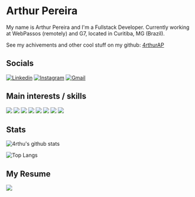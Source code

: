<!--
![](https://cr-ss-service.azurewebsites.net/api/ScreenShot?widget=summary&username=sfourm&badges=2&show-avatar=false&branding=false&style=--header-bg-color:%23444)
-->
# Arthur Pereira 

My name is Arthur Pereira and I'm a Fullstack Developer. Currently working at WebPassos (remotely) and G7, located in Curitiba, MG (Brazil).

See my achivements and other cool stuff on my github: [4rthurAP](https://github.com/4rthurAP)

## Socials

[![Linkedin](https://img.shields.io/badge/LinkedIn-blue?style=for-the-badge&logo=Linkedin&logoColor=white&link=https://www.linkedin.com/in/arthur-pereira-9b928b202/)](www.linkedin.com/in/4rthurAP) 
[![Instagram](https://img.shields.io/badge/Instagram-E4405F?style=for-the-badge&logo=instagram&logoColor=white)](https://www.instagram.com/4rthur_pereira/)
[![Gmail](https://img.shields.io/badge/Gmail-D14836?style=for-the-badge&logo=gmail&logoColor=white)](arthuraapsilva@gmail.com)

## Main interests / skills

![](https://img.shields.io/badge/.NET-5C2D91?style=for-the-badge&logo=.net&logoColor=white)
![](https://img.shields.io/badge/JavaScript-323330?style=for-the-badge&logo=javascript&logoColor=F7DF1E)
![](https://img.shields.io/badge/Node.js-43853D?style=for-the-badge&logo=node.js&logoColor=white)
![](https://img.shields.io/badge/C%23-239120?style=for-the-badge&logo=c-sharp&logoColor=white)
![](https://img.shields.io/badge/PHP-777BB4?style=for-the-badge&logo=php&logoColor=white)
![](https://img.shields.io/badge/Python-14354C?style=for-the-badge&logo=python&logoColor=white)
![](https://img.shields.io/badge/.NET-5C2D91?style=for-the-badge&logo=.net&logoColor=white)
![](https://img.shields.io/badge/Bootstrap-563D7C?style=for-the-badge&logo=bootstrap&logoColor=white)

## Stats

![4rthu's github stats](https://github-readme-stats.vercel.app/api?username=4rthurAP&count_private=true&show_icons=true&theme=dracula)

![Top Langs](https://github-readme-stats.vercel.app/api/top-langs/?username=4rthurAP&exclude_repo=USP)

## My Resume
![](https://www.samuelsergio.com/curriculo_arthurpereira_en)




